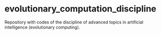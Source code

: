 # evolutionary_computation_discipline
Repository with codes of the discipline of advanced topics in artificial intelligence (evolutionary computing).

